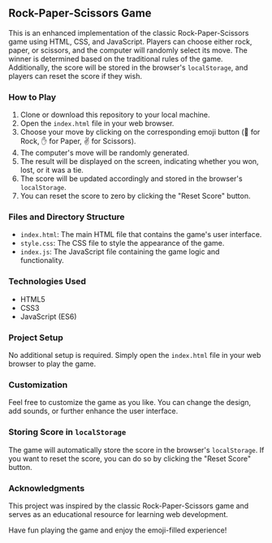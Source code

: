 ## Rock-Paper-Scissors Game

This is an enhanced implementation of the classic Rock-Paper-Scissors game using HTML, CSS, and JavaScript. Players can choose either rock, paper, or scissors, and the computer will randomly select its move. The winner is determined based on the traditional rules of the game. Additionally, the score will be stored in the browser's `localStorage`, and players can reset the score if they wish.

### How to Play

1. Clone or download this repository to your local machine.
2. Open the `index.html` file in your web browser.
3. Choose your move by clicking on the corresponding emoji button (👊 for Rock, ✋ for Paper, ✌️ for Scissors).
4. The computer's move will be randomly generated.
5. The result will be displayed on the screen, indicating whether you won, lost, or it was a tie.
6. The score will be updated accordingly and stored in the browser's `localStorage`.
7. You can reset the score to zero by clicking the "Reset Score" button.

### Files and Directory Structure

- `index.html`: The main HTML file that contains the game's user interface.
- `style.css`: The CSS file to style the appearance of the game.
- `index.js`: The JavaScript file containing the game logic and functionality.

### Technologies Used

- HTML5
- CSS3
- JavaScript (ES6)

### Project Setup

No additional setup is required. Simply open the `index.html` file in your web browser to play the game.

### Customization

Feel free to customize the game as you like. You can change the design, add sounds, or further enhance the user interface.

### Storing Score in `localStorage`

The game will automatically store the score in the browser's `localStorage`. If you want to reset the score, you can do so by clicking the "Reset Score" button.

### Acknowledgments

This project was inspired by the classic Rock-Paper-Scissors game and serves as an educational resource for learning web development.

Have fun playing the game and enjoy the emoji-filled experience!
